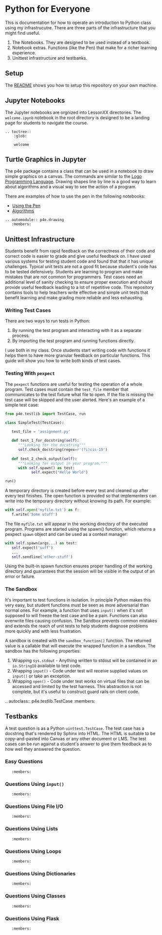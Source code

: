 # Python for Everyone

This is documentation for how to operate an introduction to Python class using my infrastrucutre. There are three parts of the infrastructure that you might find useful. 

  1. The Notebooks. They are designed to be used instead of a textbook. 
  2. Notebook extras. Functions (like the Pen) that make for a richer learning experience. 
  3. Unittest infrastructure and testbanks. 

## Setup 

The [README](README) shows you how to setup this repository on your own machine. 

## Jupyter Notebooks 

The Jupyter notebooks are orgnized into LessonXX directories. The ``welcome.ipynb`` notebook in the root directory is designed to be a landing page for students to navigate the course. 

```eval_rst
.. toctree::
    :glob:

    welcome
```

## Turtle Graphics in Jupyter

The p4e package contains a class that can be used in a notebook to draw simple graphics on a canvas. The commands are similar to the [Logo Programming Language](https://en.wikipedia.org/wiki/Logo_(programming_language)). Drawing shapes line by line is a good way to learn about algorithms and a visual way to see the action of a program. 

There are examples of how to use the pen in the following notebooks: 

  - [Using the Pen](./Lesson02/using_the_pen)
  - [Algorithms](./Lesson02/algorithms)

```eval_rst
.. automodule:: p4e.drawing
   :members:
```

## Unittest Infrastructure 

Students benefit from rapid feedback on the correctness of their code and correct code is easier to grade and give useful feedback on. I have used various systems for testing student code and found that that it has unique challenges. Typical unit tests are not a good fit because student's code has to be tested defensively. Students are learning to program and make mistakes that are not common for programmers. Test cases need an additional level of sanity checking to ensure proper execution and should provide useful feedback leading to a lot of repetitive code. This repository contains tools to help teachers write effective and simple unit tests that benefit learning and make grading more reliable and less exhausting. 

### Writing Test Cases

There are two ways to run tests in Python: 

1. By running the test program and interacting with it as a separate process. 
2. By importing the test program and running functions directly. 

I use both in my class. Once students start writing code with functions it helps them to have more granular feedback on particular functions. This guide will show you how to write both kinds of test cases. 

### Testing With ``pexpect``

The ``pexpect`` functions are useful for testing the operation of a whole program. Test cases must contain the ``test_file`` member that communicates to the test fixture what file to open. If the file is missing the test case will be skipped and the user alerted. Here's an example of a simple test case:

```python
from p4e.testlib import TestCase, run

class SimpleTest(TestCase):

   test_file = 'assignment.py'
      
   def test_1_for_docstring(self):
      """Looking for the docstring"""
      self.check_docstring(regex=r'(?i)cis-15')
      
   def test_2_check_output(self):        
      """Looking for output in your program."""
      with self.spawn() as test:
            self.expect("Hello World")

run()
```

A temporary directory is created before every test and cleaned up after every test 
finishes. The open function is provided so that implementers can write into the temporary
directory without knowing its path. For example:

```python
with self.open('myfile.txt') as f:
   f.write('Some stuff')
```

The file `myfile.txt` will appear in the working directory of the executed program. Programs
are started using the spawn() function, which returns a pexpect `spawn` object and can be 
used as a context manager:

```python
with self.spawn(args...) as test:
   self.expect('suff')
   ...
   self.sendline('other-stuff')
```

Using the built-in spawn function ensures proper handling of the working directory and 
guarantees that the session will be visible in the output of an error or failure. 

### The Sandbox

It's important to test functions in isolation. In principle Python makes this very easy, 
but student functions must be seen as more adversarial than normal ones. For example, a 
function that uses `input()` when it's not supposed to will freeze the test case and be a 
pain. Functions can also overwrite files causing confusion. The Sandbox prevents common 
mistakes and extends the reach of unit tests to help students diagnose problems more quickly
and with less frustration. 

A sandbox is created with the `sandbox_function()` function. The returned value is a callable
that will execute the wrapped function in a sandbox. The sandbox has the following properties:

1. Wrapping `sys.stdout` - Anything written to stdout will be contained in an `io.StringIO` 
   available to test code. 
2. Wrapping `input()` - Code under test will receive supplied values on `input()` or take an 
   exception. 
3. Wrapping `open()` - Code under test works on virtual files that can be accessed and limited
   by the test harness. This abstraction is not complete, but it's useful to construct guard
   rails on client code. 

.. autoclass:: p4e.testlib.TestCase
   :members:

## Testbanks

A test question is as a Python ``uinttest.TestCase``. The test case has a docstring that's rendered by Sphinx into HTML. The HTML is suitable to be copy-and-pasted into Canvas or any other document or LMS. The test cases can be run against a student's answer to give them feedback as to how well they answered the question. 

### Easy Questions 

```.. automodule:: p4e.testbanks.testbank_easy
   :members:
```

### Questions Using ``input()``

```.. automodule:: p4e.testbanks.testbank_input
   :members:
```

### Questions Using File I/O

```.. automodule:: p4e.testbanks.testbank_files
   :members:
```
### Questions Using Lists

```.. automodule:: p4e.testbanks.testbank_lists
   :members:
```
### Questions Using Loops

```.. automodule:: p4e.testbanks.testbank_loops
   :members:
```
### Questions Using Dictionaries

```.. automodule:: p4e.testbanks.testbank_dicts
   :members:
```
### Questions Using Classes

```.. automodule:: p4e.testbanks.testbank_classes
   :members:
```
### Questions Using Flask

```.. automodule:: p4e.testbanks.testbank_flask
   :members:
```
